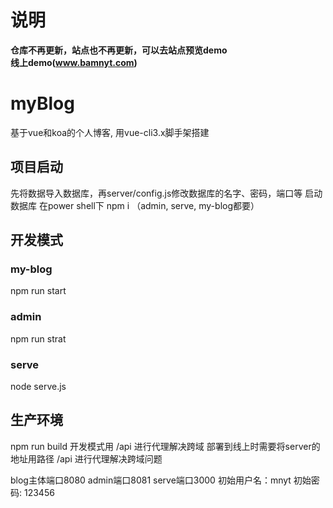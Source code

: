 # 说明
**仓库不再更新，站点也不再更新，可以去站点预览demo**\
**线上demo(www.bamnyt.com)**
# myBlog
基于vue和koa的个人博客, 用vue-cli3.x脚手架搭建

## 项目启动
先将数据导入数据库，再server/config.js修改数据库的名字、密码，端口等
启动数据库
在power shell下
npm i     （admin, serve, my-blog都要）

## 开发模式
### my-blog 
  npm run start
### admin
  npm run strat
### serve
  node serve.js
## 生产环境
  npm run build
  开发模式用 /api 进行代理解决跨域 部署到线上时需要将server的地址用路径 /api 进行代理解决跨域问题

blog主体端口8080
admin端口8081
serve端口3000
初始用户名：mnyt
初始密码: 123456
